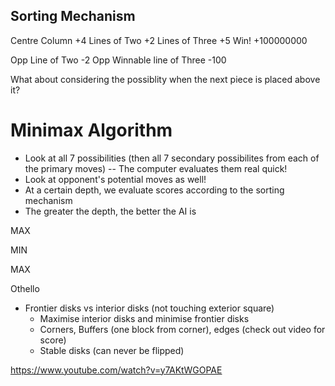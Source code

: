 ## Sorting Mechanism

Centre Column +4
Lines of Two +2
Lines of Three +5
Win! +100000000

Opp Line of Two -2
Opp Winnable line of Three -100

What about considering the possiblity when the next piece is placed above it?

# Minimax Algorithm
- Look at all 7 possibilities (then all 7 secondary possibilites from each of the primary moves) -- The computer evaluates them real quick!
- Look at opponent's potential moves as well!
- At a certain depth, we evaluate scores according to the sorting mechanism
- The greater the depth, the better the AI is

MAX

MIN

MAX

Othello
- Frontier disks vs interior disks (not touching exterior square)
  - Maximise interior disks and minimise frontier disks
  - Corners, Buffers (one block from corner), edges (check out video for score)
  - Stable disks (can never be flipped)

https://www.youtube.com/watch?v=y7AKtWGOPAE